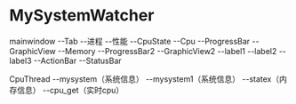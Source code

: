 MySystemWatcher
===============

mainwindow
 	--Tab
  --进程
  --性能
    --CpuState
      --Cpu
        --ProgressBar
        --GraphicView
      --Memory
        --ProgressBar2
        --GraphicView2
    --label1
    --label2
    --label3
--ActionBar
--StatusBar

CpuThread
  --mysystem（系统信息）
  --mysystem1（系统信息）
  --statex（内存信息）
  --cpu_get（实时cpu）
